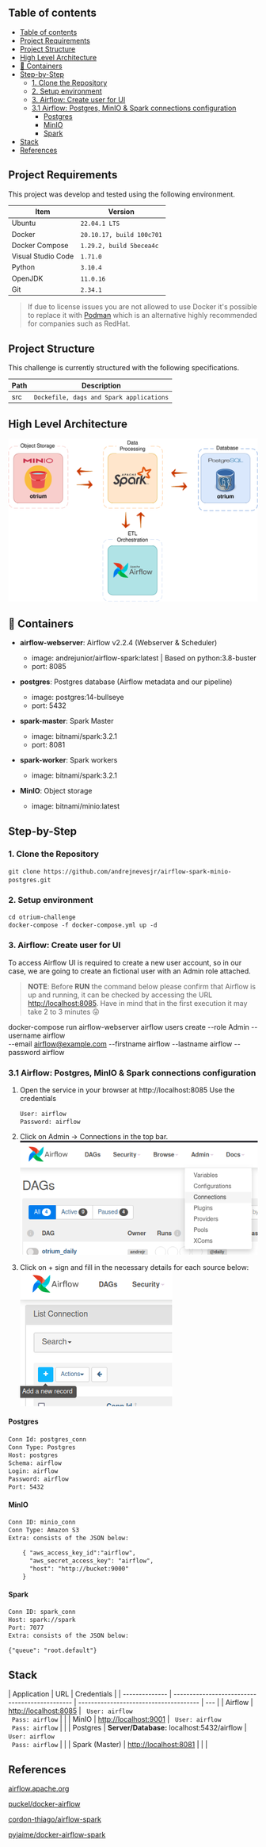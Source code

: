 ## Table of contents

- [Table of contents](#table-of-contents)
- [Project Requirements](#project-requirements)
- [Project Structure](#project-structure)
- [High Level Architecture](#high-level-architecture)
- [:ship: Containers](#ship-containers)
- [Step-by-Step](#step-by-step)
  - [1. Clone the Repository](#1-clone-the-repository)
  - [2. Setup environment](#2-setup-environment)
  - [3. Airflow: Create user for UI](#3-airflow-create-user-for-ui)
  - [3.1 Airflow: Postgres, MinIO & Spark connections configuration](#31-airflow-postgres-minio--spark-connections-configuration)
    - [Postgres](#postgres)
    - [MinIO](#minio)
    - [Spark](#spark)
- [Stack](#stack)
- [References](#references)

## Project Requirements

This project was develop and tested using the following environment.

| Item               | Version                   |
| ------------------ | ------------------------- |
| Ubuntu             | `22.04.1 LTS`             |
| Docker             | `20.10.17, build 100c701` |
| Docker Compose     | `1.29.2, build 5becea4c`  |
| Visual Studio Code | `1.71.0`                  |
| Python             | `3.10.4`                  |
| OpenJDK            | `11.0.16`                 |
| Git                | `2.34.1`                  |

> If due to license issues you are not allowed to use Docker it's possible to replace it with [Podman](https://podman.io/) which is an alternative highly recommended for companies such as RedHat.

## Project Structure

This challenge is currently structured with the following specifications.

| Path | Description                              |
| ---- | ---------------------------------------- |
| src  | `Dockefile, dags and Spark applications` |

## High Level Architecture

![](./imgs/HLA.png "HLA")

## :ship: Containers

- **airflow-webserver**: Airflow v2.2.4 (Webserver & Scheduler)
  - image: andrejunior/airflow-spark:latest | Based on python:3.8-buster
  - port: 8085
- **postgres**: Postgres database (Airflow metadata and our pipeline)

  - image: postgres:14-bullseye
  - port: 5432

- **spark-master**: Spark Master

  - image: bitnami/spark:3.2.1
  - port: 8081

- **spark-worker**: Spark workers

  - image: bitnami/spark:3.2.1

- **MinIO**: Object storage

  - image: bitnami/minio:latest

## Step-by-Step

### 1. Clone the Repository

`git clone https://github.com/andrejnevesjr/airflow-spark-minio-postgres.git`

### 2. Setup environment

```
cd otrium-challenge
docker-compose -f docker-compose.yml up -d
```

### 3. Airflow: Create user for UI

To access Airflow UI is required to create a new user account, so in our case, we are going to create an fictional user with an Admin role attached.

> **NOTE**: Before **RUN** the command below please confirm that Airflow is up and running, it can be checked by accessing the URL [http://localhost:8085](http://localhost:8085). Have in mind that in the first execution it may take 2 to 3 minutes :stuck_out_tongue_winking_eye:

docker-compose run airflow-webserver airflow users create --role Admin --username airflow \
 --email airflow@example.com --firstname airflow --lastname airflow --password airflow

### 3.1 Airflow: Postgres, MinIO & Spark connections configuration

1. Open the service in your browser at http://localhost:8085
   Use the credentials

   ```
   User: airflow
   Password: airflow
   ```

2. Click on Admin -> Connections in the top bar.
   ![](./imgs/connections.png "connections")

3. Click on + sign and fill in the necessary details for each source below:
   ![](./imgs/add_conn.png "add_conn")

#### Postgres

    Conn Id: postgres_conn
    Conn Type: Postgres
    Host: postgres
    Schema: airflow
    Login: airflow
    Password: airflow
    Port: 5432

#### MinIO

    Conn ID: minio_conn
    Conn Type: Amazon S3
    Extra: consists of the JSON below:

```
    { "aws_access_key_id":"airflow",
      "aws_secret_access_key": "airflow",
      "host": "http://bucket:9000"
    }
```

#### Spark

    Conn ID: spark_conn
    Host: spark://spark
    Port: 7077
    Extra: consists of the JSON below:

```
{"queue": "root.default"}
```

## Stack

| Application    | URL                                            | Credentials                            |
| -------------- | ---------------------------------------------- | -------------------------------------- | --- |
| Airflow        | [http://localhost:8085](http://localhost:8085) | ` User: airflow` <br> ` Pass: airflow` |     |
| MinIO          | [http://localhost:9001](http://localhost:9001) | ` User: airflow` <br> ` Pass: airflow` |     |
| Postgres       | **Server/Database:** localhost:5432/airflow    | ` User: airflow` <br> ` Pass: airflow` |     |
| Spark (Master) | [http://localhost:8081](http://localhost:8081) |                                        |     |

## References

[airflow.apache.org](https://airflow.apache.org/docs/apache-airflow/stable/)

[puckel/docker-airflow](https://github.com/puckel/docker-airflow)

[cordon-thiago/airflow-spark](https://github.com/cordon-thiago/airflow-spark/)

[pyjaime/docker-airflow-spark](https://github.com/pyjaime/docker-airflow-spark/)

